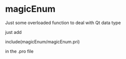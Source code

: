 # magicEnum
Just some overloaded function to deal with Qt data type

just add 

include(magicEnum/magicEnum.pri)

in the .pro file
